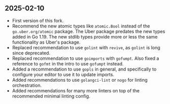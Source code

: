 ## 2025-02-10

- First version of this fork.
- Recommend the new atomic types like `atomic.Bool` instead of the `go.uber.org/atomic` package. The
  Uber package predates the new types added in Go 1.19. The new stdlib types provide more or less
  the same functionality as Uber's package.
- Replaced recommendation to use `golint` with `revive`, as `golint` is long since deprecated.
- Replaced recommendation to use `goimports` with `gofumpt`. Also fixed a reference to `gofmt` in the
  intro to use `gofumpt` instead.
- Added a recommendation to use `gopls` in general, and specifically to configure your editor to use
  it to update imports.
- Added recommendations to use `golangci-lint` or `nogo` for linting orchestration.
- Added recommendations for many more linters on top of the recommended minimal linting config.
